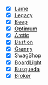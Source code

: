 - [x] [Lame](Lame.md)
- [x] [Legacy](Legacy.md)
- [x] [Beep](Beep)
- [x] [Optimum](Optimum)
- [x] [Arctic](Arctic)
- [x] [Bastion](Bastion)
- [x] [Granny](Granny)
- [x] [SwagShop](SwagShop)
- [x] [BoardLight](BoardLight)  
- [x] [Busqueda](Busqueda)  
- [x] [Broker](Broker)  